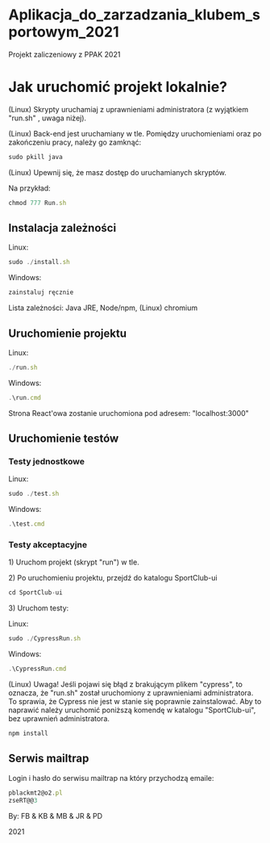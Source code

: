 # Aplikacja_do_zarzadzania_klubem_sportowym_2021
Projekt zaliczeniowy z PPAK 2021

<h1>Jak uruchomić projekt lokalnie?</h1>
<p>(Linux) Skrypty uruchamiaj z uprawnieniami administratora (z wyjątkiem "run.sh" , uwaga niżej).
<p>(Linux) Back-end jest uruchamiany w tle. Pomiędzy uruchomieniami oraz po zakończeniu pracy, należy go zamknąć:
 
```javascript
sudo pkill java
```

<p>(Linux) Upewnij się, że masz dostęp do uruchamianych skryptów.</p>
<p>Na przykład: </p>

```javascript
chmod 777 Run.sh
```

<h2>Instalacja zależności</h2>
<p>Linux:</p>

```javascript
sudo ./install.sh
```

<p>Windows:</p>

```javascript
zainstaluj ręcznie
```

<p> Lista zależności: Java JRE, Node/npm, (Linux) chromium
    
<h2>Uruchomienie projektu</h2>

<p>Linux:</p>

```javascript
./run.sh
```

<p>Windows:</p>

```javascript
.\run.cmd
```

<p>Strona React'owa zostanie uruchomiona pod adresem: "localhost:3000"
    
<h2>Uruchomienie testów</h2>
<h3>Testy jednostkowe</h3>

<p>Linux:</p>

```javascript
sudo ./test.sh
```

<p>Windows:</p>

```javascript
.\test.cmd
```

<h3>Testy akceptacyjne</h3>
<p>1) Uruchom projekt (skrypt "run") w tle.</p>
<p>2) Po uruchomieniu projektu, przejdź do katalogu SportClub-ui</p>

```javascript
cd SportClub-ui
```

<p>3) Uruchom testy:</p>

<p>Linux:</p>

```javascript
sudo ./CypressRun.sh
```

<p>Windows:</p>

```javascript
.\CypressRun.cmd
```

<p>(Linux) Uwaga! Jeśli pojawi się błąd z brakującym plikem "cypress", to oznacza, że "run.sh" został uruchomiony z uprawnieniami administratora. To sprawia, że Cypress nie jest w stanie się poprawnie zainstalować. Aby to naprawić należy uruchomić poniższą komendę w katalogu "SportClub-ui", bez uprawnień administratora.
    
```javascript
npm install
```

<h2>Serwis mailtrap</h2>
<p> Login i hasło do serwisu mailtrap na który przychodzą emaile: </p>

```javascript
pblackmt2@o2.pl
zseRT@@3
```

By: 
    FB &
    KB &
    MB &
    JR &
    PD

2021

